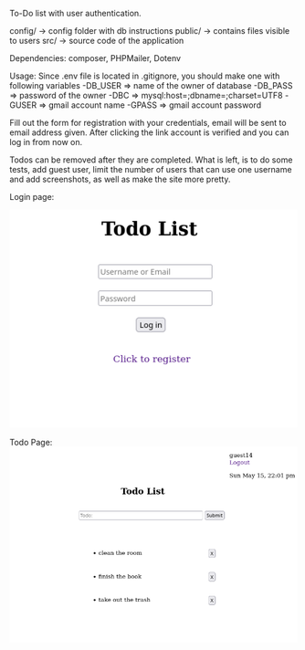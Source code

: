To-Do list with user authentication.

config/ -> config folder with db instructions
public/ -> contains files visible to users
src/ -> source code of the application

Dependencies: composer, PHPMailer, Dotenv

Usage:
Since .env file is located in .gitignore, you should make one with following variables
-DB_USER => name of the owner of database
-DB_PASS => password of the owner
-DBC => mysql:host=<your hostname>;dbname=<your db name>;charset=UTF8
-GUSER => gmail account name
-GPASS => gmail account password

Fill out the form for registration with your credentials, email will be sent to email address given.
After clicking the link account is verified and you can log in from now on.


Todos can be removed after they are completed.
What is left, is to do some tests, add guest user, limit the number of users that can use one username and add screenshots, as well as make the site more pretty.
  
  Login page:

  ![Alt text](public/view/includes/login.png "Login page")
  
  
  Todo Page:
  ![Alt text](public/view/includes/todo_page.png "Login page")

